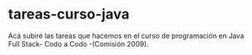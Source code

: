 # tareas-curso-java
Acá subiré las tareas que hacemos en el curso de programación en Java Full Stack- Codo a Codo -(Comisión 2009).

